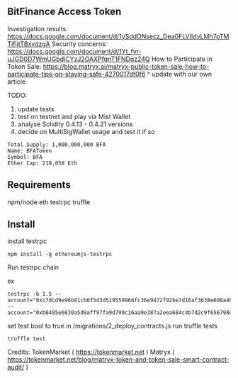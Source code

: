 ## BitFinance Access Token

Investigation results: https://docs.google.com/document/d/1ySddONsecz_Dea0FLVIIdvLMh7pTMTifijtTBxvdzgA
Security concerns: https://docs.google.com/document/d/1Yt_fvr-uJGD0D7WmUGbdjCYzJ2OAXPfqnT1FNDqz24Q
How to Participate in Token Sale: https://blog.matryx.ai/matryx-public-token-sale-how-to-participate-tips-on-staying-safe-4270017df0f6
^ update with our own article

TODO:
1. update tests
2. test on testnet and play via Mist Wallet
3. analyse Solidity 0.4.13 - 0.4.21 versions
4. decide on MultiSigWallet usage and test it if so

```
Total Supply: 1,000,000,000 BFA
Name: BFAToken
Symbol: BFA
Ether Cap: 219,058 Eth
```

## Requirements

npm/node
eth testrpc
truffle

## Install

install testrpc

```
npm install -g ethereumjs-testrpc

```

Run testrpc chain

ex
```
testrpc -b 1.5 --account="0xc7dcd9e96b41cb0f5d3d519550966fc36e9472f92be7d16af3638e600a48d588,2000000000000000000000000" --account="0xb6485e6830a5d9aff97fa9d799c16aa9e387a2eea684c4b7d2c9f656798e2710,15000000000000000000000000"
```

set test bool to true in /migrations/2_deploy_contracts.js
run truffle tests

```truffle test```

Credits:
TokenMarket ( https://tokenmarket.net )
Matryx ( https://tokenmarket.net/blog/matryx-token-and-token-sale-smart-contract-audit/ )
